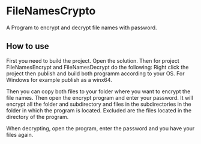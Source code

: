 # FileNamesCrypto

A Program to encrypt and decrypt file names with password.

## How to use

First you need to build the project. Open the solution. Then for project FileNamesEncrypt and FileNamesDecrypt do the following:
Right click the project then publish and build both programm according to your OS. For Windows for example publish as a winx64.

Then you can copy both files to your folder where you want to encrypt the file names. Then open the encrypt program and enter your password. It will encrypt all the folder and subdirectory and files in the subdirectories in the folder in which the program is located. Excluded are the files located in the directory of the program.

When decrypting, open the program, enter the password and you have your files again.
